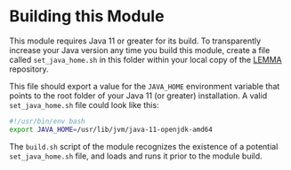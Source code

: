 # Building this Module
This module requires Java 11 or greater for its build. To transparently increase your Java version any time you build this module, create a file called `set_java_home.sh` in this folder within your local copy of the [LEMMA](https://github.com/SeelabFhdo/lemma/) repository.

This file should export a value for the `JAVA_HOME` environment variable that points to the root folder of your Java 11 (or greater) installation. A valid `set_java_home.sh` file could look like this:

```bash
#!/usr/bin/env bash
export JAVA_HOME=/usr/lib/jvm/java-11-openjdk-amd64
```

The `build.sh` script of the module recognizes the existence of a potential `set_java_home.sh` file, and loads and runs it prior to the module build.
